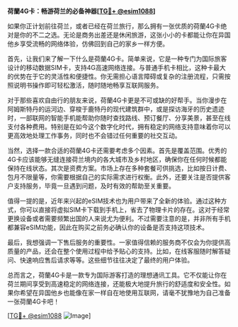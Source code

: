 **荷蘭4G卡：畅游荷兰的必备神器[[TG💪+ @esim1088](https://t.me/s/esim1088)]**

如果你正计划前往荷兰，或者已经在荷兰旅行，那么拥有一张优质的荷蘭4G卡绝对是你的不二之选。无论是商务出差还是休闲旅游，这张小小的卡都能让你在异国他乡享受流畅的网络体验，仿佛回到自己的家乡一样方便。

首先，让我们来了解一下什么是荷蘭4G卡。简单来说，它是一种专门为国际旅客设计的移动数据SIM卡，支持4G高速网络连接。与普通手机卡相比，这种卡最大的优势在于它的灵活性和便捷性。你无需担心语言障碍或复杂的注册流程，只需按照说明书操作即可轻松激活，随时随地畅享互联网服务。

对于那些喜欢自由行的朋友来说，荷蘭4G卡更是不可或缺的好帮手。当你漫步在阿姆斯特丹的运河边、穿梭于鹿特丹的现代建筑群中，或是探访海牙的历史遗迹时，一部联网的智能手机能帮助你随时查找路线、预订餐厅、分享美景，甚至在线支付各种费用。特别是在如今这个数字化时代，拥有稳定的网络支持意味着你可以更高效地处理工作事务，同时也不会错过任何重要的社交互动。

当然，选择一款合适的荷蘭4G卡还需要考虑多个因素。首先是覆盖范围。优秀的4G卡应该能够无缝连接荷兰境内的各大城市及乡村地区，确保你在任何时候都能保持在线状态。其次是资费方案。市场上存在多种套餐可供挑选，比如按日计费、包月不限量等，你需要根据自己的实际需求进行权衡。此外，还要关注是否提供客户支持服务，毕竟一旦遇到问题，及时有效的帮助至关重要。

值得一提的是，近年来兴起的eSIM技术也为用户带来了全新的体验。通过这种方式，你可以直接将虚拟SIM卡下载到手机上，省去了物理卡片的存在。这对于经常更换设备或者需要频繁出国的人来说尤为便利。不过需要注意的是，并非所有手机都兼容eSIM功能，因此在购买之前务必确认你的设备是否支持这项技术。

最后，我想强调一下售后服务的重要性。一家值得信赖的服务商不仅会为你提供高质量的产品，还会在整个使用过程中给予贴心的支持。比如，在线客服随时解答疑问、快速响应售后请求等等。这些细节往往决定了最终的用户体验。

总而言之，荷蘭4G卡是一款专为国际游客打造的理想通讯工具。它不仅能让你在荷兰期间享受到高速稳定的网络连接，还能极大地提升旅行的舒适度和安全性。如果你希望在异国他乡也能像在家一样自在地使用互联网，请毫不犹豫地为自己准备一张荷蘭4G卡吧！

[[TG💪+ @esim1088](https://t.me/s/esim1088) ![Image](https://i.postimg.cc/4NQfJmqS/Snipaste-2025-05-13-00-14-12.png)]